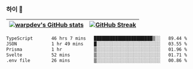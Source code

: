 
### 하이 👋
[![warpdev's GitHub stats](https://github-readme-stats.vercel.app/api?username=warpdev&show_icons=true&theme=vue-dark)](#) |[![GitHub Streak](https://github-readme-streak-stats.herokuapp.com/?user=warpdev&theme=dark)](#)
--- | --- |
<!--START_SECTION:waka-->

```txt
TypeScript       46 hrs 7 mins   ██████████████████████▒░░   89.44 %
JSON             1 hr 49 mins    █░░░░░░░░░░░░░░░░░░░░░░░░   03.55 %
Prisma           1 hr            ▒░░░░░░░░░░░░░░░░░░░░░░░░   01.96 %
Svelte           52 mins         ▒░░░░░░░░░░░░░░░░░░░░░░░░   01.71 %
.env file        26 mins         ▒░░░░░░░░░░░░░░░░░░░░░░░░   00.86 %
```

<!--END_SECTION:waka-->

<!--
**warpdev/warpdev** is a ✨ _special_ ✨ repository because its `README.md` (this file) appears on your GitHub profile.

Here are some ideas to get you started:

- 🔭 I’m currently working on ...
- 🌱 I’m currently learning ...
- 👯 I’m looking to collaborate on ...
- 🤔 I’m looking for help with ...
- 💬 Ask me about ...
- 📫 How to reach me: ...
- 😄 Pronouns: ...
- ⚡ Fun fact: ...
-->
